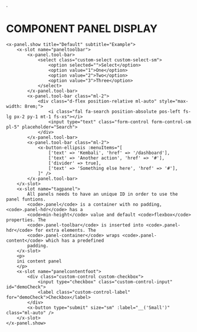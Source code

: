 .

# COMPONENT PANEL DISPLAY

    <x-panel.show title="Default" subtitle="Example">
        <x-slot name="paneltoolbar">
            <x-panel.tool-bar>
                <select class="custom-select custom-select-sm">
                    <option selected="">Select</option>
                    <option value="1">One</option>
                    <option value="2">Two</option>
                    <option value="3">Three</option>
                </select>
            </x-panel.tool-bar>
            <x-panel.tool-bar class="ml-2">
                <div class="d-flex position-relative ml-auto" style="max-width: 8rem;">
                    <i class="fal fa-search position-absolute pos-left fs-lg px-2 py-1 mt-1 fs-xs"></i>
                    <input type="text" class="form-control form-control-sm pl-5" placeholder="Search">
                </div>
            </x-panel.tool-bar>
            <x-panel.tool-bar class="ml-2">
                <x-button-ellipsis :menuItems="[
                    ['text' => 'Kembali', 'href' => '/dashboard'],
                    ['text' => 'Another action', 'href' => '#'],
                    ['divider' => true],
                    ['text' => 'Something else here', 'href' => '#'],
                ]" />
            </x-panel.tool-bar>
        </x-slot>
        <x-slot name="tagpanel">
            All panels needs to have an unique ID in order to use the panel funtions.
            <code>.panel</code> is a container with no padding, <code>.panel-hdr</code> has a
            <code>min-height</code> value and default <code>flexbox</code> properties. The
            <code>.panel-toolbar</code> is inserted into <code>.panel-hdr</code> for extra elements. The
            <code>.panel-container</code> wraps <code>.panel-content</code> which has a predefined
            padding.
        </x-slot>
        <p>
        ini content panel
        </p>
        <x-slot name="panelcontentfoot">
            <div class="custom-control custom-checkbox">
                <input type="checkbox" class="custom-control-input" id="demoCheck">
                <label class="custom-control-label" for="demoCheck">Checkbox</label>
            </div>
            <x-button type="submit" size="sm" :label="__('Small')" class="ml-auto" />
        </x-slot>
    </x-panel.show>
